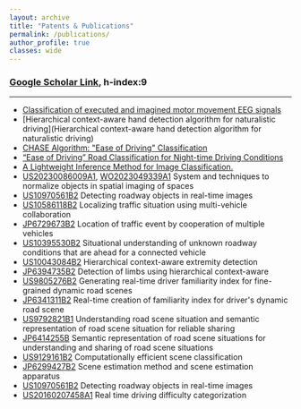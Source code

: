 ```yaml
---
layout: archive
title: "Patents & Publications"
permalink: /publications/
author_profile: true
classes: wide
---
```


### [Google Scholar Link](https://scholar.google.com/citations?user=64ngaD4AAAAJ&hl=en), h-index:9

---

* [Classification of executed and imagined motor movement EEG signals](https://web.eecs.umich.edu/~cscott/past_courses/eecs545f09/projects/MohanPillaiSleight.pdf)
* [Hierarchical context-aware hand detection algorithm for naturalistic driving](Hierarchical context-aware hand detection algorithm for naturalistic driving)
* [CHASE Algorithm: "Ease of Driving" Classification](https://ieeexplore.ieee.org/abstract/document/7313203)
* [“Ease of Driving” Road Classification for Night-time Driving Conditions](https://www.sae.org/publications/technical-papers/content/2016-01-0119/)
* [A Lightweight Inference Method for Image Classification.](https://citeseerx.ist.psu.edu/document?repid=rep1&type=pdf&doi=aff2ddff6e20a932207502e19d9a9b2883db84fb#page=54)
* [US20230086009A1](https://patents.google.com/patent/US20230086009A1), [WO2023049339A1](https://patents.google.com/patent/WO2023049339A1) System and techniques to normalize objects in spatial imaging of spaces
* [US10970561B2](https://patents.google.com/patent/US10970561B2) Detecting roadway objects in real-time images
* [US10586118B2](https://patents.google.com/patent/US10586118B2) Localizing traffic situation using multi-vehicle collaboration
* [JP6729673B2](https://patents.google.com/patent/JP6729673B2) Location of traffic event by cooperation of multiple vehicles
* [US10395530B2](https://patents.google.com/patent/US10395530B2) Situational understanding of unknown roadway conditions that are ahead for a connected vehicle
* [US10043084B2](https://patents.google.com/patent/US10043084B2) Hierarchical context-aware extremity detection
* [JP6394735B2](https://patents.google.com/patent/JP6394735B2) Detection of limbs using hierarchical context-aware
* [US9805276B2](https://patents.google.com/patent/US9805276B2) Generating real-time driver familiarity index for fine-grained dynamic road scenes
* [JP6341311B2](https://patents.google.com/patent/JP6341311B2) Real-time creation of familiarity index for driver's dynamic road scene
* [US9792821B1](https://patents.google.com/patent/US9792821B1) Understanding road scene situation and semantic representation of road scene situation for reliable sharing
* [JP6414255B](https://patents.google.com/patent/JP6414255B2) Semantic representation of road scene situations for understanding and sharing of road scene situations
* [US9129161B2](https://patents.google.com/patent/US9129161B2) Computationally efficient scene classification
* [JP6299427B2](https://patents.google.com/patent/JP6299427B2) Scene estimation method and scene estimation apparatus
* [US10970561B2](https://patents.google.com/patent/US10970561B2) Detecting roadway objects in real-time images
* [US20160207458A1](https://patents.google.com/patent/US20160207458A1) Real time driving difficulty categorization
